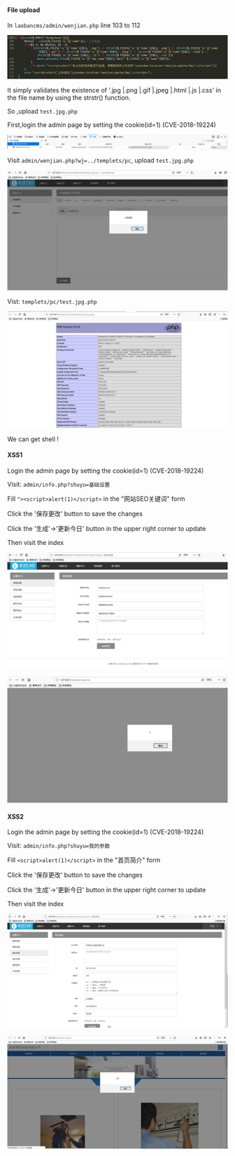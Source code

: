 #### File upload

In `laobancms/admin/wenjian.php` line 103 to 112

![](https://github.com/Cumtyuanfeng/Laobancms/blob/master/images/File_upload_1.png)




It  simply validates the existence of '.jpg |.png |.gif |.jpeg |.html |.js |.css' in the file name by using the strstr() function.

So ,upload `test.jpg.php`

First,login the admin page by setting the cookie(id=1)  (CVE-2018-19224)




![](https://github.com/Cumtyuanfeng/Laobancms/blob/master/images/Cookie.png)






Visit `admin/wenjian.php?wj=../templets/pc`, upload `test.jpg.php`

![](https://github.com/Cumtyuanfeng/Laobancms/blob/master/images/File_upload_2.png)






Vist: `templets/pc/test.jpg.php`

![](https://github.com/Cumtyuanfeng/Laobancms/blob/master/images/File_upload_3.png)

We can get shell !





#### XSS1

Login the admin page by setting the cookie(id=1)  (CVE-2018-19224)

Visit: `admin/info.php?shuyu=基础设置`

Fill `"><script>alert(1)</script>` in the  "网站SEO关键词"  form

Click the '保存更改' button to save the changes

Click the '生成'->'更新今日' button in the upper right corner to update

Then visit the index

![](https://github.com/Cumtyuanfeng/Laobancms/blob/master/images/XSS_1_1.png)




![](https://github.com/Cumtyuanfeng/Laobancms/blob/master/images/XSS_1_2.png)





#### XSS2

Login the admin page by setting the cookie(id=1)  (CVE-2018-19224)

Visit:  `admin/info.php?shuyu=我的参数`

Fill   `<script>alert(1)</script>` in the  "首页简介"  form

Click the '保存更改' button to save the changes

Click the '生成'->'更新今日' button in the upper right corner to update

Then visit the index

![](https://github.com/Cumtyuanfeng/Laobancms/blob/master/images/XSS_2_1.png)



![](https://github.com/Cumtyuanfeng/Laobancms/blob/master/images/XSS_2_2.png)

